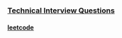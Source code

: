 ### [Technical Interview Questions](https://www.youtube.com/playlist?list=PLi9RQVmJD2fZGdIX-y3-X37YUAWxh6GqH)
#### [leetcode](./leetcode_random.md)